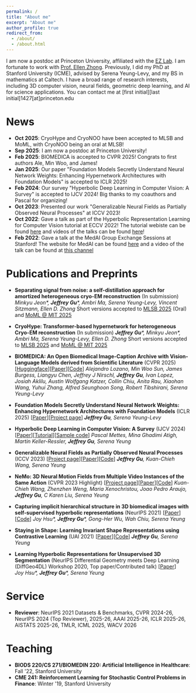 ```yaml
---
permalink: /
title: "About me"
excerpt: "About me"
author_profile: true
redirect_from: 
  - /about/
  - /about.html
---
```


I am now a postdoc at Princeton University, affiliated with the [EZ Lab](https://ezlab.princeton.edu/). I am fortunate to work with [Prof. Ellen Zhong](https://www.cs.princeton.edu/~zhonge/). Previously, I did my PhD at Stanford University (ICME), advised by Serena Yeung-Levy, and my BS in mathematics at Caltech. I have a broad range of research interests, including 3D computer vision, neural fields, geometric deep learning, and AI for science applications. You can contact me at [first initial][last initial]1427[at]princeton.edu

News
=====
- **Oct 2025**: CryoHype and CryoNOO have been accepted to MLSB and MoML, with CryoNOO being an oral at MLSB!
- **Sep 2025**: I am now a postdoc at Princeton University!
- **Feb 2025**: BIOMEDICA is accepted to CVPR 2025! Congrats to first authors Ale, Min Woo, and James!
- **Jan 2025**: Our paper "Foundation Models Secretly Understand Neural Network Weights: Enhancing Hypernetwork Architectures with Foundation Models" is accepted to ICLR 2025! 
- **Feb 2024**: Our survey "Hyperbolic Deep Learning in Computer Vision: A Survey" is accepted to IJCV 2024! Big thanks to my coauthors and Pascal for organizing!
- **Oct 2023**: Presented our work "Generalizable Neural Fields as Partially Observed Neural Processes" at ICCV 2023!
- **Oct 2022**: Gave a talk as part of the Hyperbolic Representation Learning for Computer Vision tutorial at ECCV 2022! The tutorial webiste can be found [here](https://sites.google.com/view/hyperbolic-tutorial-eccv22) and videos of the talks can be found [here](https://www.youtube.com/@hyperboliclearningforcv)! 
- **Feb 2022**: Gave a talk at the MedAI Group Exchange Sessions at Stanford! The website for MedAI can be found [here](https://stanford-medai.github.io/) and a video of the talk can be found at [this channel](https://www.youtube.com/@stanfordmedai) 

Publications and Preprints
=====

- **Separating signal from noise: a self-distillation approach for amortized heterogeneous cryo-EM reconstruction** (In submission)
  _Minkyu Jeon*, **Jeffrey Gu***, Ambri Ma, Serena Yeung-Levy, Vincent Sitzmann, Ellen D. Zhong_
  Short versions accepted to [MLSB 2025](mlsb.io) (Oral) and [MoML @ MIT 2025](https://www.moml.mit.edu/)

- **CryoHype: Transformer-based hypernetwork for heterogeneous Cryo-EM
reconstruction** (In submission)
  _**Jeffrey Gu***, Minkyu Jeon*, Ambri Ma, Serena Yeung-Levy, Ellen D. Zhong_
  Short versions accepted to [MLSB 2025](mlsb.io) and [MoML @ MIT 2025](https://www.moml.mit.edu/)

- **BIOMEDICA: An Open Biomedical Image-Caption Archive with Vision-Language Models derived from Scientific Literature** (CVPR 2025) [[Huggingface](https://huggingface.co/papers/2501.07171)][[Paper](https://arxiv.org/pdf/2501.07171)][[Code](https://github.com/minwoosun/biomedica-etl)]
  _Alejandro Lozano, Min Woo Sun, James Burgess, Liangyu Chen, Jeffrey J Nirschl, **Jeffrey Gu**, Ivan Lopez, Josiah Aklilu, Austin Wolfgang Katzer, Collin Chiu, Anita Rau, Xiaohan Wang, Yuhui Zhang, Alfred Seunghoon Song, Robert Tibshirani, Serena Yeung-Levy_

- **Foundation Models Secretly Understand Neural Network Weights: Enhancing Hypernetwork Architectures with Foundation Models** (ICLR 2025) [[Paper](https://arxiv.org/pdf/2503.00838)][[Project page](https://its-gucci.github.io/hypfm/)]
  _**Jeffrey Gu**, Serena Yeung-Levy_

- **Hyperbolic Deep Learning in Computer Vision: A Survey** (IJCV 2024) [[Paper](https://arxiv.org/pdf/2305.06611.pdf)][[Tutorial](https://sites.google.com/view/hyperbolic-tutorial-eccv22)][[Sample code](https://github.com/MinaGhadimiAtigh/hyperbolic_representation_learning)]
  _Pascal Mettes, Mina Ghadimi Atigh, Martin Keller-Ressler, **Jeffrey Gu**, Serena Yeung_

- **Generalizable Neural Fields as Partially Observed Neural Processes** (ICCV 2023) [[Project page](https://its-gucci.github.io/ponp/)][[Paper](https://arxiv.org/pdf/2309.06660.pdf)][[Code](https://github.com/its-gucci/partially-observed-neural-processes)]
  _**Jeffrey Gu**, Kuan-Chieh Wang, Serena Yeung_

- **NeMo: 3D Neural Motion Fields from Multiple Video Instances of the Same Action** (CVPR 2023 Highlight) [[Project page](https://sites.google.com/view/nemo-neural-motion-field/home)][[Paper](https://openaccess.thecvf.com/content/CVPR2023/html/Wang_NeMo_Learning_3D_Neural_Motion_Fields_From_Multiple_Video_Instances_CVPR_2023_paper.html)][[Code](https://github.com/wangkua1/nemo-cvpr2023)]
  _Kuan-Chieh Wang, Zhenzhen Weng, Maria Xenochristou, Joao Pedro Araujo, **Jeffrey Gu**, C Karen Liu, Serena Yeung_

- **Capturing implicit hierarchical structure in 3D biomedical images with self-supervised hyperbolic representations** (NeurIPS 2021) [[Paper](https://arxiv.org/abs/2012.01644)][[Code](https://github.com/its-gucci/capturing-implicit-hierarchical-structure)]
  _Joy Hsu*, **Jeffrey Gu***, Gong-Her Wu, Wah Chiu, Serena Yeung_

- **Staying in Shape: Learning Invariant Shape Representations using Contrastive Learning** (UAI 2021) [[Paper](https://arxiv.org/abs/2107.03552)][[Code](https://github.com/its-gucci/staying-in-shape)]
  _**Jeffrey Gu**, Serena Yeung_

- **Learning Hyperbolic Representations for Unsupervised 3D Segmentation** (NeurIPS Differential Geometry meets Deep Learning (DiffGeo4DL) Workshop 2020, Top paper/Contributed talk) [[Paper](https://drive.google.com/file/d/1tFQWg72zKmLCV0EOnIH9cqqp1F3OVa72/view)]   
  _Joy Hsu*, **Jeffrey Gu***, Serena Yeung_

Service
=====
- **Reviewer**: NeurIPS 2021 Datasets & Benchmarks, CVPR 2024-26, NeurIPS 2024 (Top Reviewer), 2025-26, AAAI 2025-26, ICLR 2025-26, AISTATS 2025-26, TMLR, ICML 2025, WACV 2026

Teaching
=====
- **BIODS 220/CS 271/BIOMEDIN 220: Artificial Intelligence in Healthcare**: Fall '22, Stanford University
- **CME 241: Reinforcement Learning for Stochastic Control Problems in Finance**: Winter '19, Stanford University

